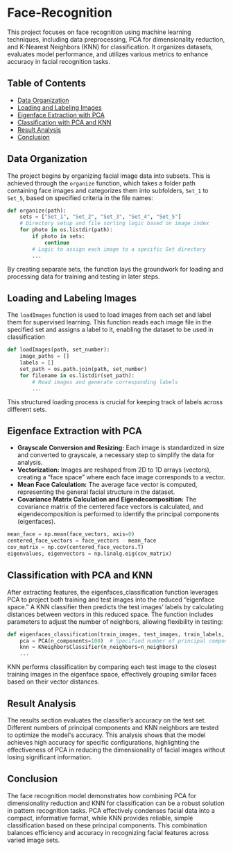 # Face-Recognition
This project focuses on face recognition using machine learning techniques, including data preprocessing, PCA for dimensionality reduction, and K-Nearest Neighbors (KNN) for classification. It organizes datasets, evaluates model performance, and utilizes various metrics to enhance accuracy in facial recognition tasks.

## Table of Contents
- [Data Organization](#data-organization)
- [Loading and Labeling Images](#loading-and-labeling-images)
- [Eigenface Extraction with PCA](#eigenface-extraction-with-pca)
- [Classification with PCA and KNN](#classification-with-pca-and-knn)
- [Result Analysis](#result-analysis)
- [Conclusion](#conclusion)

## Data Organization

The project begins by organizing facial image data into subsets. This is achieved through the `organize` function, which takes a folder path containing face images and categorizes them into subfolders, `Set_1` to `Set_5`, based on specified criteria in the file names:

```python
def organize(path):
    sets = ["Set_1", "Set_2", "Set_3", "Set_4", "Set_5"]
    # Directory setup and file sorting logic based on image index
    for photo in os.listdir(path):
        if photo in sets:
            continue
        # Logic to assign each image to a specific Set directory
        ...
```

By creating separate sets, the function lays the groundwork for loading and processing data for training and testing in later steps.

## Loading and Labeling Images

The `loadImages` function is used to load images from each set and label them for supervised learning. This function reads each image file in the specified set and assigns a label to it, enabling the dataset to be used in classification

```python
def loadImages(path, set_number):
    image_paths = []
    labels = []
    set_path = os.path.join(path, set_number)
    for filename in os.listdir(set_path):
        # Read images and generate corresponding labels
        ...
```

This structured loading process is crucial for keeping track of labels across different sets.

## Eigenface Extraction with PCA

- **Grayscale Conversion and Resizing:** Each image is standardized in size and converted to grayscale, a necessary step to simplify the data for analysis.
- **Vectorization:** Images are reshaped from 2D to 1D arrays (vectors), creating a “face space” where each face image corresponds to a vector.
- **Mean Face Calculation:** The average face vector is computed, representing the general facial structure in the dataset.
- **Covariance Matrix Calculation and Eigendecomposition:** The covariance matrix of the centered face vectors is calculated, and eigendecomposition is performed to identify the principal components (eigenfaces).

```python
mean_face = np.mean(face_vectors, axis=0)
centered_face_vectors = face_vectors - mean_face
cov_matrix = np.cov(centered_face_vectors.T)
eigenvalues, eigenvectors = np.linalg.eig(cov_matrix)
```

## Classification with PCA and KNN

After extracting features, the eigenfaces_classification function leverages PCA to project both training and test images into the reduced “eigenface space.” A KNN classifier then predicts the test images’ labels by calculating distances between vectors in this reduced space. The function includes parameters to adjust the number of neighbors, allowing flexibility in testing:

```python
def eigenfaces_classification(train_images, test_images, train_labels, test_labels, n_neighbors=3):
    pca = PCA(n_components=100)  # Specified number of principal components
    knn = KNeighborsClassifier(n_neighbors=n_neighbors)
    ...
```

KNN performs classification by comparing each test image to the closest training images in the eigenface space, effectively grouping similar faces based on their vector distances.

## Result Analysis

The results section evaluates the classifier’s accuracy on the test set. Different numbers of principal components and KNN neighbors are tested to optimize the model's accuracy. This analysis shows that the model achieves high accuracy for specific configurations, highlighting the effectiveness of PCA in reducing the dimensionality of facial images without losing significant information.

## Conclusion

The face recognition model demonstrates how combining PCA for dimensionality reduction and KNN for classification can be a robust solution in pattern recognition tasks. PCA effectively condenses facial data into a compact, informative format, while KNN provides reliable, simple classification based on these principal components. This combination balances efficiency and accuracy in recognizing facial features across varied image sets.
